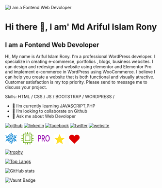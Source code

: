 ![I am a Fontend Web Devoloper](https://scontent.fdac5-1.fna.fbcdn.net/v/t39.30808-6/414970699_3688220521462080_1961501723553215639_n.png?_nc_cat=106&ccb=1-7&_nc_sid=783fdb&_nc_eui2=AeGIbvbou-lrSrP_IypmGq2zWlijHel8OppaWKMd6Xw6mvGYKRi8QPPZK4CBOwhY5W03M5Zkga7Q1T3_I1syC5r1&_nc_ohc=jh8GweJO87cAX8DWsDq&_nc_ht=scontent.fdac5-1.fna&oh=00_AfDqGcnIKwB3aUT9O-eEu-Ab1EY2XhTUcVvjYsxWXSYj0Q&oe=65941722)
# Hi there 👋, I am' Md Ariful Islam Rony
## I am a Fontend Web Devoloper


HI, My name is Ariful Islam Rony. I'm a professional WordPress developer. I specialize in creating e-commerce, portfolios , blogs, business websites. I can design and redesign and website using elementor and Elementor Pro and implement e-commerce in WordPress using WooCommerce. I believe I can help you create a website that is both functional and visually atractive. Customer satisfaction is my top priority. Please send to message me to discuss your project.

Skills:  HTML / CSS / JS / BOOTSTRAP / WORDPRESS /

- 🌱 I’m currently learning JAVASCRIPT,PHP 
- 👯 I’m looking to collaborate on Github 
- 💬 Ask me about Web Devoloper 


[<img src='https://cdn.jsdelivr.net/npm/simple-icons@3.0.1/icons/github.svg' alt='github' height='40'>](https://github.com/Arifulislam7725)  [<img src='https://cdn.jsdelivr.net/npm/simple-icons@3.0.1/icons/linkedin.svg' alt='linkedin' height='40'>](https://www.linkedin.com/in/ariful-rony-267188186/)  [<img src='https://cdn.jsdelivr.net/npm/simple-icons@3.0.1/icons/facebook.svg' alt='facebook' height='40'>](https://www.facebook.com/rony.ahamed.7758)  [<img src='https://cdn.jsdelivr.net/npm/simple-icons@3.0.1/icons/twitter.svg' alt='twitter' height='40'>](https://twitter.com/https://twitter.com/MdArifulRony)  [<img src='https://cdn.jsdelivr.net/npm/simple-icons@3.0.1/icons/icloud.svg' alt='website' height='40'>](www.ariful-rony.com)  

<a href='https://archiveprogram.github.com/'><img src='https://raw.githubusercontent.com/acervenky/animated-github-badges/master/assets/acbadge.gif' width='40' height='40'></a> <a href='https://docs.github.com/en/developers'><img src='https://raw.githubusercontent.com/acervenky/animated-github-badges/master/assets/devbadge.gif' width='40' height='40'></a> <a href='https://github.com/pricing'><img src='https://raw.githubusercontent.com/acervenky/animated-github-badges/master/assets/pro.gif' width='40' height='40'></a> <a href='https://stars.github.com/'><img src='https://raw.githubusercontent.com/acervenky/animated-github-badges/master/assets/starbadge.gif' width='35' height='35'></a> <a href='https://docs.github.com/en/github/supporting-the-open-source-community-with-github-sponsors'><img src='https://raw.githubusercontent.com/acervenky/animated-github-badges/master/assets/sponsorbadge.gif' width='35' height='35'></a> 

[![trophy](https://github-profile-trophy.vercel.app/?username=Arifulislam7725)](https://github.com/ryo-ma/github-profile-trophy)

[![Top Langs](https://github-readme-stats.vercel.app/api/top-langs/?username=Arifulislam7725)](https://github.com/anuraghazra/github-readme-stats)

![GitHub stats](https://github-readme-stats.vercel.app/api?username=Arifulislam7725&show_icons=true&count_private=true)  

![Vaunt Badge](https://api.vaunt.dev/v1/github/entities/Arifulislam7725/contributions?format=svg&private=true)  





